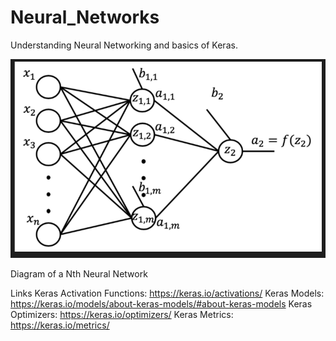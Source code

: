 # Neural_Networks
Understanding Neural Networking and basics of Keras.

<img src="https://github.com/ADGVLOGS/Neural_Networks/blob/main/resources/nth-network.png?raw=true">
<p>Diagram of a Nth Neural Network</p>

Links
Keras Activation Functions: https://keras.io/activations/
Keras Models: https://keras.io/models/about-keras-models/#about-keras-models
Keras Optimizers: https://keras.io/optimizers/
Keras Metrics: https://keras.io/metrics/
